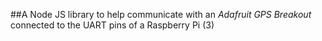 ##A Node JS library to help communicate with an _Adafruit GPS Breakout_ connected to the UART pins of a Raspberry Pi (3)

